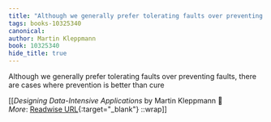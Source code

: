 ```yaml
---
title: "Although we generally prefer tolerating faults over preventing faults, there ..."
tags: books-10325340
canonical: 
author: Martin Kleppmann
book: 10325340
hide_title: true
---
```


Although we generally prefer tolerating faults over preventing faults, there are cases where prevention is better than cure


[[<cite>_Designing Data-Intensive Applications_</cite> by Martin Kleppmann 📕<br>
_More_: [Readwise URL](https://readwise.io/open/210672394){:target="_blank"}
::wrap]]